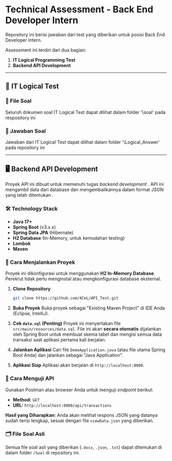 # Technical Assessment - Back End Developer Intern

Repository ini berisi jawaban dari test yang diberikan untuk posisi Back End Developer Intern.

Assessment ini terdiri dari dua bagian:
1.  **IT Logical Programming Test**
2.  **Backend API Development**

---
## 🧠 IT Logical Test

### 📁 File Soal
Seluruh dokumen soal IT Logical Test dapat dilihat dalam folder '\soal' pada respository ini

### 📄 Jawaban Soal
Jawaban dari IT Logical Test dapat dilihat dalam folder '\Logical_Answer' pada repository ini

---

## 🖥️ Backend API Development

Proyek API ini dibuat untuk memenuhi tugas *backend development* . API ini mengambil data dari database dan mengembalikannya dalam format JSON yang telah ditentukan .

### 🛠️ Technology Stack
* **Java 17+**
* **Spring Boot** (v3.x.x)
* **Spring Data JPA** (Hibernate)
* **H2 Database** (In-Memory, untuk kemudahan testing)
* **Lombok**
* **Maven**

### 🚀 Cara Menjalankan Proyek

Proyek ini dikonfigurasi untuk menggunakan **H2 In-Memory Database**. Perekrut tidak perlu menginstal atau mengkonfigurasi database eksternal.

1.  **Clone Repository**
    ```bash
    git clone https://github.com/4CeL/API_Test.git
    ```

2.  **Buka Proyek**
    Buka proyek sebagai "Existing Maven Project" di IDE Anda (Eclipse, IntelliJ).

3.  **Cek `data.sql` (Penting)**
    Proyek ini menyertakan file `src/main/resources/data.sql`. File ini akan **secara otomatis** dijalankan oleh Spring Boot untuk membuat skema tabel dan mengisi semua data transaksi saat aplikasi pertama kali berjalan.

4.  **Jalankan Aplikasi**
    Cari file `DemoApplication.java` (atau file utama Spring Boot Anda) dan jalankan sebagai "Java Application".

5.  **Aplikasi Siap**
    Aplikasi akan berjalan di `http://localhost:8080`.

### 🧪 Cara Menguji API

Gunakan Postman atau browser Anda untuk menguji *endpoint* berikut:

* **Method:** `GET` 
* **URL:** `http://localhost:8080/api/transactions`

**Hasil yang Diharapkan:**
Anda akan melihat respons JSON yang datanya sudah terisi lengkap, sesuai dengan file `viewData.json` yang diberikan.

### 🗂️ File Soal Asli

Semua file soal asli yang diberikan (`.docx`, `.json`, `.txt`) dapat ditemukan di dalam folder `/Soal` di repository ini.
